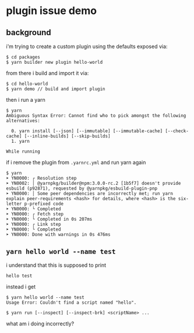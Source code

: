 # plugin issue demo

## background

i'm trying to create a custom plugin using the defaults exposed via:

```
$ cd packages
$ yarn builder new plugin hello-world
```

from there i build and import it via:

```
$ cd hello-world
$ yarn demo // build and import plugin
```

then i run a yarn

```
$ yarn
Ambiguous Syntax Error: Cannot find who to pick amongst the following alternatives:

  0. yarn install [--json] [--immutable] [--immutable-cache] [--check-cache] [--inline-builds] [--skip-builds]
  1. yarn

While running
```

if i remove the plugin from `.yarnrc.yml` and run yarn again

```
$ yarn
➤ YN0000: ┌ Resolution step
➤ YN0002: │ @yarnpkg/builder@npm:3.0.0-rc.2 [1b5f7] doesn't provide esbuild (p92871), requested by @yarnpkg/esbuild-plugin-pnp
➤ YN0000: │ Some peer dependencies are incorrectly met; run yarn explain peer-requirements <hash> for details, where <hash> is the six-letter p-prefixed code
➤ YN0000: └ Completed
➤ YN0000: ┌ Fetch step
➤ YN0000: └ Completed in 0s 207ms
➤ YN0000: ┌ Link step
➤ YN0000: └ Completed
➤ YN0000: Done with warnings in 0s 476ms
```

## `yarn hello world --name test`

i understand that this is supposed to print

```
hello test
```

instead i get

```
$ yarn hello world --name test
Usage Error: Couldn't find a script named "hello".

$ yarn run [--inspect] [--inspect-brk] <scriptName> ...
```

what am i doing incorrectly?


